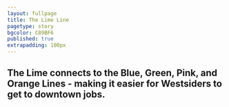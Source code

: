 ```yaml
---
layout: fullpage
title: The Lime Line
pagetype: story
bgcolor: C89BF6
published: true
extrapadding: 100px
---
```


## The Lime connects to the Blue, Green, Pink, and Orange Lines - making it easier for Westsiders to get to downtown jobs.
